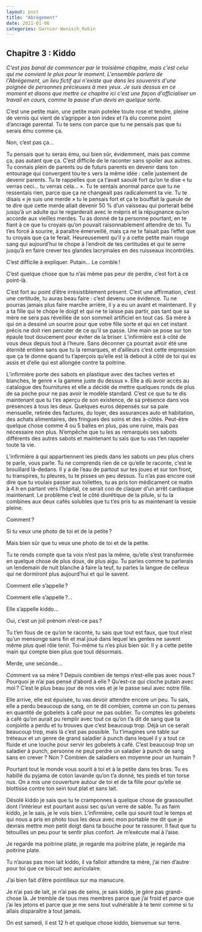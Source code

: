```yaml
---
layout: post
title: "Abrègement"
date: 2021-01-06
categories: Garnier-Wenisch_Robin
---
```


## Chapitre 3 : Kiddo

*C'est pas banal de commencer par le troisième chapitre, mais c'est celui qui me convient le plus pour le moment. L'ensemble parlera de l'Abrègement, un lieu fictif qui n'existe que dans les souvenirs d'une poignée de personnes précieuses à mes yeux. Je suis dessus en ce moment et disons que mettre ce chapitre ici c'est une façon d'officialiser un travail en cours, comme la pause d'un devis en quelque sorte.*

C’est une petite main, une petite main potelée toute rose et tendre, pleine de vernis qui vient de s’agripper à ton index et l’a élu comme point d’ancrage parental. Tu te sens con parce que tu ne pensais pas que tu serais ému comme ça.

Non, c’est pas ça...

Tu pensais que tu serais ému, oui bien sûr, évidemment, mais pas comme ça, pas autant que ça. C’est difficile de le raconter sans spoiler aux autres. Tu connais plein de parents ou de futurs parents en devenir dans ton entourage qui convergent tou·te·s vers la même idée : celle justement de devenir parents. Tu te rappelles que ça t’avait saoulé fort qu’on te dise « tu verras ceci... tu verras cela... ». Tu te sentais anormal parce que tu ne ressentais rien, parce que ça ne changeait pas radicalement ta vie. Tu te disais « je suis une merde » tu le pensais fort et ça te bouffait la gueule de te dire que cette merde allait devenir 50 % d’un vaisseau qui porterait bébé jusqu’à un adulte qui te regarderait avec le mépris et la répugnance qu’on accorde aux vieilles merdes. Tu as donné de ta personne pourtant, en te fiant à ce que tu croyais qu’on pouvait raisonnablement attendre de toi. Tu t’es forcé à sourire, à paraître émerveillé, mais ça ne te faisait pas l’effet que tu croyais que ça te ferait. Heureusement qu’il y a cette petite main rouge sang qui aujourd’hui te chope à l’endroit de tes certitudes et qui te serre jusqu’à en faire crever tes glandes lacrymales en des ruisseaux incontrôlés.

C’est difficile à expliquer. Putain... Le comble !

C’est quelque chose que tu n’as même pas peur de perdre, c’est fort à ce point-là.

C’est fort au point d’être irrésistiblement présent. C’est une affirmation, c’est une certitude, tu auras beau faire : c’est devenu une évidence. Tu ne pourras jamais plus faire marche arrière, il y a eu un avant et maintenant. Il y a ta fille qui te chope le doigt et qui ne te laisse pas partir, pas tant que sa mère ne sera pas réveillée de son sommeil artificiel en tout cas. Sa mère à qui on a dessiné un sourire pour que votre fille sorte et qui en cet instant précis ne doit rien percuter de ce qu’il se passe. Une main se pose sur ton épaule tout doucement pour éviter de la briser. L’infirmière est à côté de vous deux depuis tout à l’heure. Sans déconner ça pourrait avoir été une éternité entière sans que tu la remarques, et d’ailleurs c’est cette impression que ça te donne quand tu t’aperçois qu’elle est là debout à côté de toi qui es assis et d’elle qui est allongée contre ta poitrine.

L’infirmière porte des sabots en plastique avec des taches vertes et blanches, le genre « la gamme juste du dessus ». Elle a dû avoir accès au catalogue des fournitures et elle a décidé de mettre quelques ronds de plus de sa poche pour ne pas avoir le modèle standard. C’est ce que tu te dis maintenant que tu t’es aperçu de son existence, de sa présence dans vos présences à tous les deux. Quelques euros dépensés sur sa paie mensuelle, retirée des factures, du loyer, des assurances auto et habitation, des achats alimentaires, des fringues des soins et des à-côtés. Peut-être quelque chose comme 4 ou 5 balles en plus, pas une ruine, mais pas nécessaire non plus. N’empêche que tu les as remarqués ses sabots différents des autres sabots et maintenant tu sais que tu vas t’en rappeler toute ta vie.

L’infirmière à qui appartiennent les pieds dans les sabots un peu plus chers te parle, vous parle. Tu ne comprends rien de ce qu’elle te raconte, c’est le brouillard là-dedans. Il y a de l’eau de partout sur tes joues et sur ton front, tu transpires, tu pleures, tu te pisses un peu dessus. Tu n’as pas encore osé dire que tu voulais passer aux toilettes, tu as pris ton médicament ce matin à 4 h en partant vers l’hôpital, ce serait con de claquer d’un arrêt cardiaque maintenant. Le problème c’est le côté diurétique de la pilule, si tu la combines aux deux cafés solubles que tu t’es pris tu as maintenant la vessie pleine.

Comment ?

Si tu veux une photo de toi et de la petite ?

Mais bien sûr que tu veux une photo de toi et de la petite.

Tu te rends compte que ta voix n’est pas la même, qu’elle s’est transformée en quelque chose de plus doux, de plus aigu. Tu parles comme tu parlerais un lendemain de nuit blanche à faire la teuf, tu parles la langue de celleux qui ne dormiront plus aujourd’hui et qui le savent.

Comment elle s’appelle ?

Comment elle s’appelle ?...

Elle s’appelle kiddo...

Oui, c’est un joli prénom n’est-ce pas ?

Tu t’en fous de ce qu’on te raconte, tu sais que tout est faux, que tout n’est qu’un mensonge sans fin et mal joué dans lequel les gentes ne savent même plus quel rôle tenir. Toi-même tu n’es plus bien sûr. Il y a cette petite main qui compte bien plus que tout désormais.

Merde, une seconde...

Comment va sa mère ? Depuis combien de temps n’est-elle pas avec nous ? Pourquoi je n’ai pas pensé d’abord à elle ? Qu’est-ce qui cloche putain avec moi ? C’est le plus beau jour de nos vies et je le passe seul avec notre fille.

Elle arrive, elle est épuisée, tu vas devoir attendre encore un peu. Tu sais, elle a perdu beaucoup de sang, on te dit combien, comme un con tu penses en quantité de gobelets à café pour ne pas oublier. Tu comptes les gobelets à café qu’on aurait pu remplir avec tout ce qu’on t’a dit de sang que ta conjointe a perdu et tu trouves que c’est beaucoup trop. Déjà un ce serait beaucoup trop, mais là c’est pas possible. Tu t’imagines une table sur tréteaux et un genre de grand saladier à punch dans lequel il y a tout ce fluide et une louche pour servir les gobelets à café. C’est beaucoup trop un saladier à punch, personne ne peut perdre un saladier à punch de sang sans en crever ? Non ? Combien de saladiers en moyenne pour un humain ?

Pourtant tout le monde vous sourit à toi et à la petite dans tes bras. Tu es habillé du pyjama de coton lavande qu’on t’a donné, tes pieds et ton torse nus. On a mis une couverture autour de toi et de ta fille pour qu’elle se blottisse contre ton sein tout plat et sans lait.

Désolé kiddo je sais que tu te cramponnes à quelque chose de grassouillet dont l’intérieur est pourtant aussi sec qu’un verre de sable. Tu as faim kiddo, je le sais, je le vois bien. L’infirmière, celle qui sourit tout le temps et qui nous a pris en photo tous les deux avec mon portable me dit que je devrais mettre mon petit doigt dans ta bouche pour te rassurer. Il faut que tu tétouilles un peu pour te sentir plus confort. Je m’exécute mal à l’aise.

Je regarde ma poitrine plate, je regarde ma poitrine plate, je regarde ma poitrine plate.

Tu n’auras pas mon lait kiddo, il va falloir attendre ta mère, j’ai rien d’autre pour toi que ce biscuit sec auriculaire.

J’ai bien fait d’être pointilleux sur ma manucure.

Je n’ai pas de lait, je n’ai pas de seins, je sais kiddo, je gère pas grand-chose là. Je tremble de tous mes membres parce que j’ai froid et parce que j’ai les jetons et parce que je me sens tout vulnérable à te tenir comme si tu allais disparaître à tout jamais.

On est samedi, il est 12 h et quelque chose kiddo, bienvenue sur terre.
